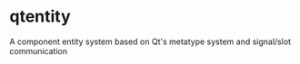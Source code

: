 qtentity
========

A component entity system based on Qt's metatype system and signal/slot communication
 
